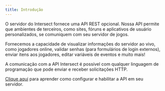 ```yaml
---
title: Introdução
---
```



O servidor do Intersect fornece uma API REST opcional. Nossa API permite que ambientes de terceiros, como sites, fóruns e aplicativos de usuário personalizados, se comuniquem com seu servidor de jogos.

Fornecemos a capacidade de visualizar informações do servidor ao vivo, como jogadores online, validar senhas (para formulários de login externos), enviar itens aos jogadores, editar variáveis de eventos e muito mais!

A comunicação com a API Intersect é possível com qualquer linguagem de programação que pode enviar e receber solicitações HTTP.

[Clique aqui](introduction/setup.md) para aprender como configurar e habilitar a API em seu servidor.
